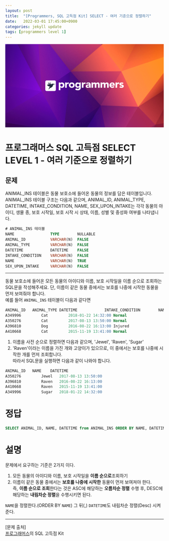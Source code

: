 ```yaml
---
layout: post
title:  "[Programmers, SQL 고득점 Kit] SELECT - 여러 기준으로 정렬하기"
date:   2022-03-01 17:45:00+0900
categories: jekyll update
tags: [programmers level 1]
---
```


<p align="center"><img src="/assets/img/blog/정보/프로그래머스.png"></p>

# 프로그래머스 SQL 고득점 SELECT LEVEL 1 - 여러 기준으로 정렬하기
## 문제
ANIMAL_INS 테이블은 동물 보호소에 들어온 동물의 정보를 담은 테이블입니다. ANIMAL_INS 테이블 구조는 다음과 같으며, ANIMAL_ID, ANIMAL_TYPE, DATETIME, INTAKE_CONDITION, NAME, SEX_UPON_INTAKE는 각각 동물의 아이디, 생물 종, 보호 시작일, 보호 시작 시 상태, 이름, 성별 및 중성화 여부를 나타냅니다.  

```sql
# ANIMAL_INS 테이블
NAME                TYPE        NULLABLE
ANIMAL_ID           VARCHAR(N)	FALSE
ANIMAL_TYPE         VARCHAR(N)	FALSE
DATETIME            DATETIME	FALSE
INTAKE_CONDITION    VARCHAR(N)	FALSE
NAME                VARCHAR(N)	TRUE
SEX_UPON_INTAKE     VARCHAR(N)	FALSE
```
  
---
  
동물 보호소에 들어온 모든 동물의 아이디와 이름, 보호 시작일을 이름 순으로 조회하는 SQL문을 작성해주세요. 단, 이름이 같은 동물 중에서는 보호를 나중에 시작한 동물을 먼저 보여줘야 합니다.  
예를 들어 `ANIMAL_INS` 테이블이 다음과 같다면  

```sql
ANIMAL_ID	ANIMAL_TYPE	DATETIME	        INTAKE_CONDITION        NAME    SEX_UPON_INTAKE
A349996	        Cat	        2018-01-22 14:32:00	Normal	                Sugar	Neutered Male
A350276	        Cat	        2017-08-13 13:50:00	Normal	                Jewel	Spayed Female
A396810	        Dog	        2016-08-22 16:13:00	Injured	                Raven	Spayed Female
A410668	        Cat	        2015-11-19 13:41:00	Normal	                Raven	Spayed Female
```

1. 이름을 사전 순으로 정렬하면 다음과 같으며, 'Jewel', 'Raven', 'Sugar'  
2.  'Raven'이라는 이름을 가진 개와 고양이가 있으므로, 이 중에서는 보호를 나중에 시작한 개를 먼저 조회합니다.  
따라서 SQL문을 실행하면 다음과 같이 나와야 합니다.  

```sql
ANIMAL_ID	NAME	DATETIME
A350276	        Jewel	2017-08-13 13:50:00
A396810	        Raven	2016-08-22 16:13:00
A410668	        Raven	2015-11-19 13:41:00
A349996	        Sugar	2018-01-22 14:32:00
```


# 정답
```sql
SELECT ANIMAL_ID, NAME, DATETIME from ANIMAL_INS ORDER BY NAME, DATETIME Desc
```

# 설명
문제에서 요구하는 기준은 2가지 이다.  
1. 모든 동물의 아이디와 이름, 보호 시작일을 **이름 순으로**조회하기  
2. 이름이 같은 동물 중에서는 **보호를 나중에 시작한** 동물이 먼저 보여져야 한다.  
즉, **이름 순으로 조회**한다는 것은 ASC에 해당하는 **오름차순 정렬** 수행 후, DESC에 해당하는 **내림차순 정렬**을 수행시키면 된다.  
  
`NAME`을 정렬한다.(ORDER BY `NAME`) 그 뒤(,) `DATETIME`도 내림차순 정렬(Desc) 시켜준다.  

---
[문제 출처]  
[프로그래머스](https://programmers.co.kr/)의 SQL 고득점 Kit  